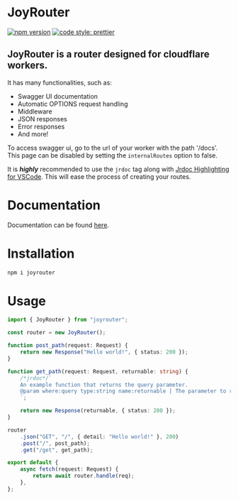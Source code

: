 # JoyRouter

[![npm version](https://badge.fury.io/js/joyrouter.svg)](https://badge.fury.io/js/joyrouter)
[![code style: prettier](https://img.shields.io/badge/code_style-prettier-ff69b4.svg?style=flat-square)](https://github.com/prettier/prettier)

## JoyRouter is a router designed for cloudflare workers.

It has many functionalities, such as:

-   Swagger UI documentation
-   Automatic OPTIONS request handling
-   Middleware
-   JSON responses
-   Error responses
-   And more!

To access swagger ui, go to the url of your worker with the path '/docs'.
This page can be disabled by setting the `internalRoutes` option to false.

It is **_highly_** recommended to use the `jrdoc` tag along with [Jrdoc Highlighting for VSCode](https://marketplace.visualstudio.com/items?itemName=SinelServers.jrdoc-highlighting).
This will ease the process of creating your routes.

# Documentation

Documentation can be found [here](https://joyrouter.joyte.cc/).

# Installation

```bash
npm i joyrouter
```

# Usage

```ts
import { JoyRouter } from "joyrouter";

const router = new JoyRouter();

function post_path(request: Request) {
    return new Response("Hello world!", { status: 200 });
}

function get_path(request: Request, returnable: string) {
    /*jrdoc*/`
    An example function that returns the query parameter.
    @param where:query type:string name:returnable | The parameter to return
    `;

    return new Response(returnable, { status: 200 });
}

router
    .json("GET", "/", { detail: "Hello world!" }, 200)
    .post("/", post_path);
    .get("/get", get_path);

export default {
    async fetch(request: Request) {
        return await router.handle(req);
    },
};
```

